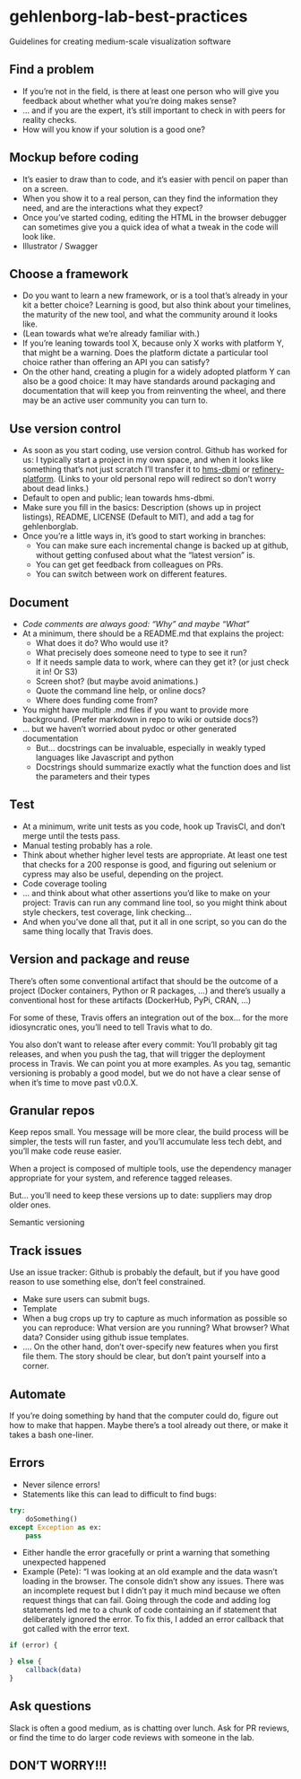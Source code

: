 # gehlenborg-lab-best-practices
Guidelines for creating medium-scale visualization software

## Find a problem

- If you’re not in the field, is there at least one person who will give you feedback about whether what you’re doing makes sense?
- … and if you are the expert, it’s still important to check in with peers for reality checks.
- How will you know if your solution is a good one?

## Mockup before coding

- It’s easier to draw than to code, and it’s easier with pencil on paper than on a screen.
- When you show it to a real person, can they find the information they need, and are the interactions what they expect?
- Once you’ve started coding, editing the HTML in the browser debugger can sometimes give you a quick idea of what a tweak in the code will look like.
- Illustrator / Swagger

## Choose a framework

- Do you want to learn a new framework, or is a tool that’s already in your kit a better choice? Learning is good, but also think about your timelines, the maturity of the new tool, and what the community around it looks like.
- (Lean towards what we’re already familiar with.)
- If you’re leaning towards tool X, because only X works with platform Y, that might be a warning. Does the platform dictate a particular tool choice rather than offering an API you can satisfy?
- On the other hand, creating a plugin for a widely adopted platform Y can also be a good choice: It may have standards around packaging and documentation that will keep you from reinventing the wheel, and there may be an active user community you can turn to.

## Use version control

- As soon as you start coding, use version control. Github has worked for us: I typically start a project in my own space, and when it looks like something that’s not just scratch I’ll transfer it to [hms-dbmi](https://github.com/hms-dbmi) or [refinery-platform](https://github.com/refinery-platform/). (Links to your old personal repo will redirect so don’t worry about dead links.)
- Default to open and public; lean towards hms-dbmi.
- Make sure you fill in the basics: Description (shows up in project listings), README, LICENSE (Default to MIT), and add a tag for gehlenborglab.
- Once you’re a little ways in, it’s good to start working in branches:
  - You can make sure each incremental change is backed up at github, without getting confused about what the “latest version” is.
  - You can get get feedback from colleagues on PRs.
  - You can switch between work on different features. 

## Document

- *Code comments are always good: “Why” and maybe “What”*
- At a minimum, there should be a README.md that explains the project:
  - What does it do? Who would use it?
  - What precisely does someone need to type to see it run?
  - If it needs sample data to work, where can they get it? (or just check it in! Or S3)
  - Screen shot? (but maybe avoid animations.)
  - Quote the command line help, or online docs?
  - Where does funding come from?
- You might have multiple .md files if you want to provide more background. (Prefer markdown in repo to wiki or outside docs?)
- … but we haven’t worried about pydoc or other generated documentation
  - But… docstrings can be invaluable, especially in weakly typed languages like Javascript and python
  - Docstrings should summarize exactly what the function does and list the parameters and their types

## Test

- At a minimum, write unit tests as you code, hook up TravisCI, and don’t merge until the tests pass.
- Manual testing probably has a role.
- Think about whether higher level tests are appropriate. At least one test that checks for a 200 response is good, and figuring out selenium or cypress may also be useful, depending on the project.
- Code coverage tooling
- … and think about what other assertions you’d like to make on your project: Travis can run any command line tool, so you might think about style checkers, test coverage, link checking…
- And when you’ve done all that, put it all in one script, so you can do the same thing locally that Travis does.

## Version and package and reuse

There’s often some conventional artifact that should be the outcome of a project (Docker containers, Python or R packages, ...) and there’s usually a conventional host for these artifacts (DockerHub, PyPi, CRAN, …)

For some of these, Travis offers an integration out of the box… for the more idiosyncratic ones, you’ll need to tell Travis what to do.

You also don’t want to release after every commit: You’ll probably git tag releases, and when you push the tag, that will trigger the deployment process in Travis. We can point you at more examples. As you tag, semantic versioning is probably a good model, but we do not have a clear sense of when it’s time to move past v0.0.X.

## Granular repos

Keep repos small. You message will be more clear, the build process will be simpler, the tests will run faster, and you’ll accumulate less tech debt, and you’ll make code reuse easier.

When a project is composed of multiple tools, use the dependency manager appropriate for your system, and reference tagged releases.

But… you’ll need to keep these versions up to date: suppliers may drop older ones.

Semantic versioning

## Track issues

Use an issue tracker: Github is probably the default, but if you have good reason to use something else, don’t feel constrained.

- Make sure users can submit bugs.
- Template
- When a bug crops up try to capture as much information as possible so you can reproduce: What version are you running? What browser? What data? Consider using github issue templates.
- …. On the other hand, don’t over-specify new features when you first file them. The story should be clear, but don’t paint yourself into a corner.

## Automate

If you’re doing something by hand that the computer could do, figure out how to make that happen. Maybe there’s a tool already out there, or make it takes a bash one-liner.

## Errors

- Never silence errors! 
- Statements like this can lead to difficult to find bugs:
```python
try:
    doSomething()
except Exception as ex:
    pass
```
- Either handle the error gracefully or print a warning that something unexpected happened
- Example (Pete): “I was looking at an old example and the data wasn’t loading in the browser. The console didn’t show any issues. There was an incomplete request but I didn’t pay it much mind because we often request things that can fail. Going through the code and adding log statements led me to a chunk of code containing an if statement that deliberately ignored the error. To fix this, I added an error callback that got called with the error text.
```javascript
if (error) {

} else {
    callback(data)
}
```

## Ask questions

Slack is often a good medium, as is chatting over lunch. Ask for PR reviews, or find the time to do larger code reviews with someone in the lab.

## DON’T WORRY!!!
